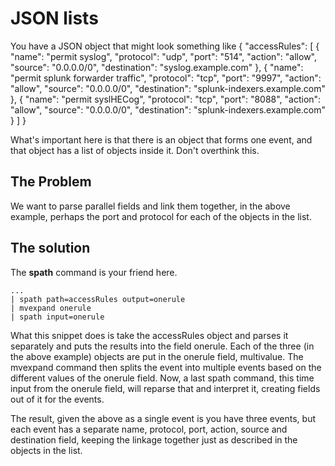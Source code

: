 # JSON lists
You have a JSON object that might look something like
{
    "accessRules": [
        {
            "name": "permit syslog",
            "protocol": "udp",
            "port": "514",
            "action": "allow",
            "source": "0.0.0.0/0",
            "destination": "syslog.example.com"
        },
        {
            "name": "permit splunk forwarder traffic",
            "protocol": "tcp",
            "port": "9997",
            "action": "allow",
            "source": "0.0.0.0/0",
            "destination": "splunk-indexers.example.com"
        },
        {
            "name": "permit syslHECog",
            "protocol": "tcp",
            "port": "8088",
            "action": "allow",
            "source": "0.0.0.0/0",
            "destination": "splunk-indexers.example.com"
        }
    ]
}

What's important here is that there is an object that forms one event, and that object has a list of objects inside it.  Don't overthink this.

## The Problem

We want to parse parallel fields and link them together, in the above example, perhaps the port and protocol for each of the objects in the list.

## The solution

The **spath** command is your friend here.

    ...
    | spath path=accessRules output=onerule
    | mvexpand onerule
    | spath input=onerule

What this snippet does is take the accessRules object and parses it separately and puts the results into the field onerule.  Each of the three (in the above example) objects are put in the onerule field, multivalue.  The mvexpand command then splits the event into multiple events based on the different values of the onerule field.  Now, a last spath command, this time input from the onerule field, will reparse that and interpret it, creating fields out of it for the events.

The result, given the above as a single event is you have three events, but each event has a separate name, protocol, port, action, source and destination field, keeping the linkage together just as described in the objects in the list.